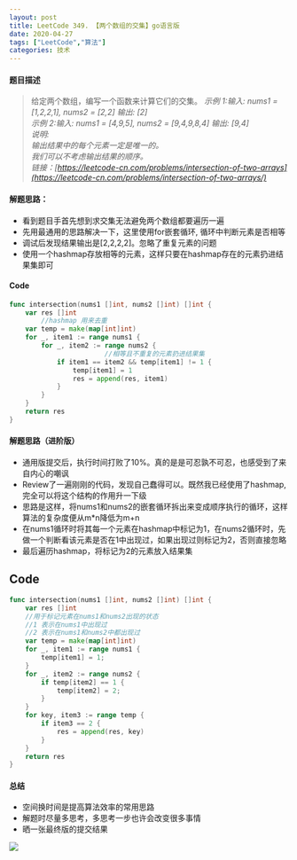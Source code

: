 ```yaml
---
layout: post
title: LeetCode 349. 【两个数组的交集】go语言版
date: 2020-04-27
tags: ["LeetCode","算法"]
categories: 技术
---
```


<!-- wp:heading {"level":4} -->

#### 题目描述

<!-- /wp:heading -->

<!-- wp:quote -->
> 给定两个数组，编写一个函数来计算它们的交集。
> <cite>_示例 1:输入: nums1 = [1,2,2,1], nums2 = [2,2] 输出: [2]_  
> _示例 2:输入: nums1 = [4,9,5], nums2 = [9,4,9,8,4] 输出: [9,4]_  
> _说明:_  
> _输出结果中的每个元素一定是唯一的。_  
> _我们可以不考虑输出结果的顺序。_  
> 链接：[https://leetcode-cn.com/problems/intersection-of-two-arrays](https://leetcode-cn.com/problems/intersection-of-two-arrays/)</cite>
<!-- /wp:quote -->

<!-- wp:heading {"level":4} -->

#### 解题思路：

<!-- /wp:heading -->

<!-- wp:list -->

*   看到题目手首先想到求交集无法避免两个数组都要遍历一遍
*   先用最通用的思路解决一下，这里使用for嵌套循环,  循环中判断元素是否相等
*   调试后发现结果输出是[2,2,2,2]。忽略了重复元素的问题
*   使用一个hashmap存放相等的元素，这样只要在hashmap存在的元素扔进结果集即可
<!-- /wp:list -->

<!-- wp:heading {"level":4} -->

#### Code

<!-- /wp:heading -->
```go
func intersection(nums1 []int, nums2 []int) []int {
	var res []int
        //hashmap 用来去重
	var temp = make(map[int]int)
	for _, item1 := range nums1 {
		for _, item2 := range nums2 {
                        //相等且不重复的元素扔进结果集
			if item1 == item2 && temp[item1] != 1 {
				temp[item1] = 1
				res = append(res, item1)
			}
		}
	}
	return res
}
```

<!-- wp:heading {"level":4} -->

#### 解题思路（进阶版）

<!-- /wp:heading -->

<!-- wp:list -->

*   通用版提交后，执行时间打败了10%。真的是是可忍孰不可忍，也感受到了来自内心的嘲讽
*   Review了一遍刚刚的代码，发现自己蠢得可以。既然我已经使用了hashmap,完全可以将这个结构的作用升一下级
*   思路是这样，将nums1和nums2的嵌套循环拆出来变成顺序执行的循环，这样算法的复杂度便从m*n降低为m+n
*   在nums1循环时将其每一个元素在hashmap中标记为1，在nums2循环时，先做一个判断看该元素是否在1中出现过，如果出现过则标记为2，否则直接忽略
*   最后遍历hashmap，将标记为2的元素放入结果集
<!-- /wp:list -->

<!-- wp:heading -->

## Code

<!-- /wp:heading -->

```go
func intersection(nums1 []int, nums2 []int) []int {
	var res []int
	//用于标记元素在nums1和nums2出现的状态
	//1 表示在nums1中出现过
	//2 表示在nums1和nums2中都出现过
	var temp = make(map[int]int)
	for _, item1 := range nums1 {
		temp[item1] = 1;
	}
	for _, item2 := range nums2 {
		if temp[item2] == 1 {
			temp[item2] = 2;
		}
	}
	for key, item3 := range temp {
		if item3 == 2 {
			res = append(res, key)
		}
	}
	return res
}
```

<!-- wp:heading {"level":4} -->

#### 总结

<!-- /wp:heading -->

<!-- wp:list -->

*   空间换时间是提高算法效率的常用思路
*   解题时尽量多思考，多思考一步也许会改变很多事情
*   晒一张最终版的提交结果
<!-- /wp:list -->

<!-- wp:image {"id":129,"width":442,"height":103,"sizeSlug":"large"} -->
![]({{site.url}}/images/blog/1587980125504.jpg)
<!-- /wp:image -->

<!-- wp:paragraph -->

<!-- /wp:paragraph -->